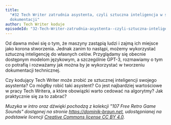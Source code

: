 ```yaml
---
title:
  "#32 Tech Writer zatrudnia asystenta, czyli sztuczna inteligencja w służbie
  dokumentacji"
author: Tech Writer koduje
episodeId: "32-Tech-Writer-zatrudnia-asystenta--czyli-sztuczna-inteligencja-w-subie-dokumentacji-e14sn4p"
---
```


Od dawna mówi się o tym, że maszyny zastąpią ludzi i zajmą ich miejsce jako
korona stworzenia. Jednak zanim to nastąpi, możemy wykorzystać sztuczną
inteligencję do własnych celów. Przyglądamy się obecnie dostępnym modelom
językowym, a szczególnie GPT-3, rozmawiamy o tym co potrafią i rozważamy jak
można by je wykorzystać w tworzeniu dokumentacji technicznej.

Czy kodujący Tech Writer może zrobić ze sztucznej inteligencji swojego
asystenta? Co mógłby robić taki asystent? Co jest najbardziej wartościowe w
pracy Tech Writera, a które obowiązki warto cedować na algorytmy? Jak
praktycznie się za to zabrać?

_Muzyka w intro oraz dźwięki pochodzą z kolekcji "107 Free Retro Game Sounds"
dostępnej na stronie <https://dominik-braun.net>, udostępnianej na podstawie
licencji
[Creative Commons license CC BY 4.0](https://creativecommons.org/licenses/by/4.0/)._

